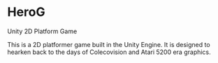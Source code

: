 # HeroG
Unity 2D Platform Game

This is a 2D platformer game built in the Unity Engine. It is designed to hearken back to the days of Colecovision and Atari 5200
era graphics.
